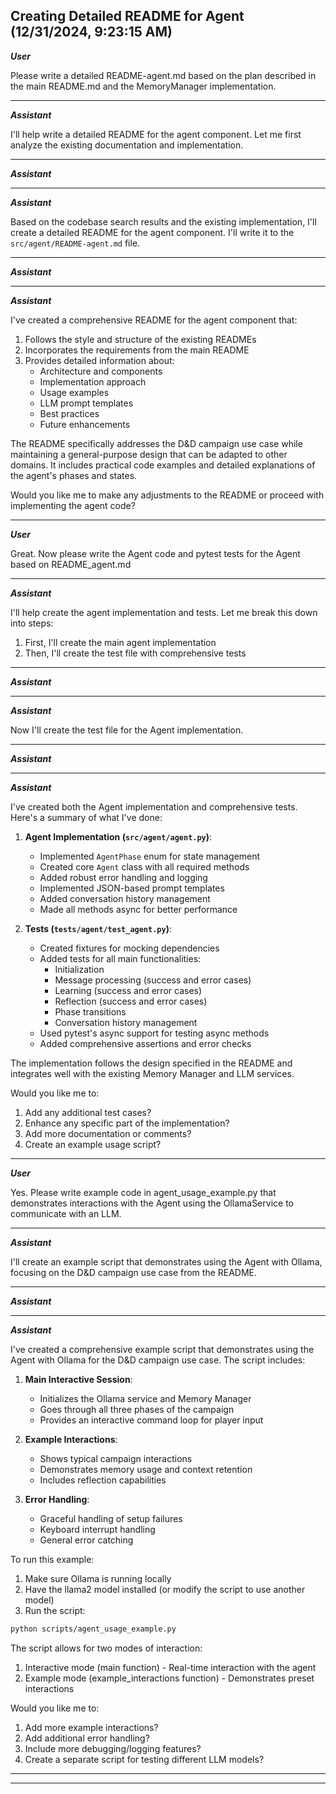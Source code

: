 ## Creating Detailed README for Agent (12/31/2024, 9:23:15 AM)

_**User**_

Please write a detailed README-agent.md based on the plan described in the main README.md and the MemoryManager implementation.

---

_**Assistant**_

I'll help write a detailed README for the agent component. Let me first analyze the existing documentation and implementation.

---

_**Assistant**_



---

_**Assistant**_



Based on the codebase search results and the existing implementation, I'll create a detailed README for the agent component. I'll write it to the `src/agent/README-agent.md` file.

---

_**Assistant**_



---

_**Assistant**_



I've created a comprehensive README for the agent component that:

1. Follows the style and structure of the existing READMEs
2. Incorporates the requirements from the main README
3. Provides detailed information about:
   - Architecture and components
   - Implementation approach
   - Usage examples
   - LLM prompt templates
   - Best practices
   - Future enhancements

The README specifically addresses the D&D campaign use case while maintaining a general-purpose design that can be adapted to other domains. It includes practical code examples and detailed explanations of the agent's phases and states.

Would you like me to make any adjustments to the README or proceed with implementing the agent code?

---

_**User**_

Great. Now please write the Agent code and pytest tests for the Agent based on README_agent.md

---

_**Assistant**_

I'll help create the agent implementation and tests. Let me break this down into steps:

1. First, I'll create the main agent implementation
2. Then, I'll create the test file with comprehensive tests

---

_**Assistant**_



---

_**Assistant**_



Now I'll create the test file for the Agent implementation.

---

_**Assistant**_



---

_**Assistant**_



I've created both the Agent implementation and comprehensive tests. Here's a summary of what I've done:

1. **Agent Implementation (`src/agent/agent.py`)**:
   - Implemented `AgentPhase` enum for state management
   - Created core `Agent` class with all required methods
   - Added robust error handling and logging
   - Implemented JSON-based prompt templates
   - Added conversation history management
   - Made all methods async for better performance

2. **Tests (`tests/agent/test_agent.py`)**:
   - Created fixtures for mocking dependencies
   - Added tests for all main functionalities:
     - Initialization
     - Message processing (success and error cases)
     - Learning (success and error cases)
     - Reflection (success and error cases)
     - Phase transitions
     - Conversation history management
   - Used pytest's async support for testing async methods
   - Added comprehensive assertions and error checks

The implementation follows the design specified in the README and integrates well with the existing Memory Manager and LLM services.

Would you like me to:
1. Add any additional test cases?
2. Enhance any specific part of the implementation?
3. Add more documentation or comments?
4. Create an example usage script?

---

_**User**_

Yes. Please write example code in agent_usage_example.py that demonstrates interactions with the Agent using the OllamaService to communicate with an LLM.

---

_**Assistant**_

I'll create an example script that demonstrates using the Agent with Ollama, focusing on the D&D campaign use case from the README.

---

_**Assistant**_



---

_**Assistant**_



I've created a comprehensive example script that demonstrates using the Agent with Ollama for the D&D campaign use case. The script includes:

1. **Main Interactive Session**:
   - Initializes the Ollama service and Memory Manager
   - Goes through all three phases of the campaign
   - Provides an interactive command loop for player input

2. **Example Interactions**:
   - Shows typical campaign interactions
   - Demonstrates memory usage and context retention
   - Includes reflection capabilities

3. **Error Handling**:
   - Graceful handling of setup failures
   - Keyboard interrupt handling
   - General error catching

To run this example:

1. Make sure Ollama is running locally
2. Have the llama2 model installed (or modify the script to use another model)
3. Run the script:
```bash
python scripts/agent_usage_example.py
```

The script allows for two modes of interaction:
1. Interactive mode (main function) - Real-time interaction with the agent
2. Example mode (example_interactions function) - Demonstrates preset interactions

Would you like me to:
1. Add more example interactions?
2. Add additional error handling?
3. Include more debugging/logging features?
4. Create a separate script for testing different LLM models?

---



---

